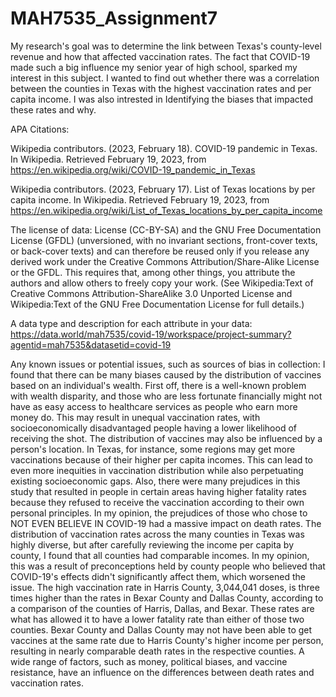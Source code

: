 # MAH7535_Assignment7
My research's goal was to determine the link between Texas's county-level revenue and how that affected vaccination rates. The fact that COVID-19 made such a big influence my senior year of high school, sparked my interest in this subject. I wanted to find out whether there was a correlation between the counties in Texas with the highest vaccination rates and per capita income. I was also intrested in Identifying the biases that impacted these rates and why.

APA Citations: 

Wikipedia contributors. (2023, February 18). COVID-19 pandemic in Texas. In Wikipedia. Retrieved February 19, 2023, from https://en.wikipedia.org/wiki/COVID-19_pandemic_in_Texas

Wikipedia contributors. (2023, February 17). List of Texas locations by per capita income. In Wikipedia. Retrieved February 19, 2023, from https://en.wikipedia.org/wiki/List_of_Texas_locations_by_per_capita_income

The license of  data: 
License (CC-BY-SA) and the GNU Free Documentation License (GFDL) (unversioned, with no invariant sections, front-cover texts, or back-cover texts) and can therefore be reused only if you release any derived work under the Creative Commons Attribution/Share-Alike License or the GFDL. This requires that, among other things, you attribute the authors and allow others to freely copy your work. (See Wikipedia:Text of Creative Commons Attribution-ShareAlike 3.0 Unported License and Wikipedia:Text of the GNU Free Documentation License for full details.)

A data type and description for each attribute in your data: 
https://data.world/mah7535/covid-19/workspace/project-summary?agentid=mah7535&datasetid=covid-19


Any known issues or potential issues, such as sources of bias in collection: 
I found that there can be many biases caused by the distribution of vaccines based on an individual's wealth. First off, there is a well-known problem with wealth disparity, and those who are less fortunate financially might not have as easy access to healthcare services as people who earn more money do. This may result in unequal vaccination rates, with socioeconomically disadvantaged people having a lower likelihood of receiving the shot. The distribution of vaccines may also be influenced by a person's location. In Texas, for instance, some regions may get more vaccinations because of their higher per capita incomes. This can lead to even more inequities in vaccination distribution while also perpetuating existing socioeconomic gaps. Also, there were many prejudices in this study that resulted in people in certain areas having higher fatality rates because they refused to receive the vaccination according to their own personal principles. In my opinion, the prejudices of those who chose to NOT EVEN BELIEVE IN COVID-19 had a massive impact on death rates. The distribution of vaccination rates across the many counties in Texas was highly diverse, but after carefully reviewing the income per capita by county, I found that all counties had comparable incomes. In my opinion, this was a result of preconceptions held by county people who believed that COVID-19's effects didn't significantly affect them, which worsened the issue. The high vaccination rate in Harris County, 3,044,041 doses, is three times higher than the rates in Bexar County and Dallas County, according to a comparison of the counties of Harris, Dallas, and Bexar. These rates are what has allowed it to have a lower fatality rate than either of those two counties. Bexar County and Dallas County may not have been able to get vaccines at the same rate due to Harris County's higher income per person, resulting in nearly comparable death rates in the respective counties. A wide range of factors, such as money, political biases, and vaccine resistance, have an influence on the differences between death rates and vaccination rates.
